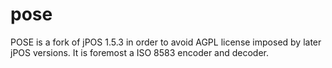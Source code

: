 # pose
POSE is a fork of jPOS 1.5.3 in order to avoid AGPL license imposed by later jPOS versions.  It is foremost a ISO 8583 encoder and decoder.
